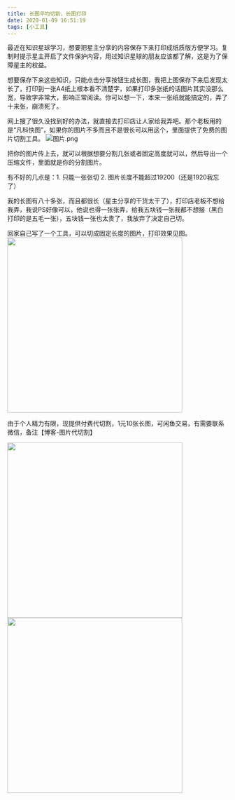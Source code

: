 ```yaml
---
title: 长图平均切割，长图打印
date: 2020-01-09 16:51:19
tags: [小工具]
---
```


最近在知识星球学习，想要把星主分享的内容保存下来打印成纸质版方便学习。复制时提示星主开启了文件保护内容，用过知识星球的朋友应该都了解，这是为了保障星主的权益。

想要保存下来这些知识，只能点击分享按钮生成长图，我把上图保存下来后发现太长了，打印到一张A4纸上根本看不清楚字，如果打印多张纸的话图片其实没那么宽，导致字非常大，影响正常阅读。你可以想一下，本来一张纸就能搞定的，弄了十来张，崩溃死了。

网上搜了很久没找到好的办法，就直接去打印店让人家给我弄吧。那个老板用的是“凡科快图”，如果你的图片不多而且不是很长可以用这个，里面提供了免费的图片切割工具。
![图片.png](1578560118986.jpg)

把你的图片传上去，就可以根据想要分割几张或者固定高度就可以，然后导出一个压缩文件，里面就是你的分割图片。

有不好的几点是：1. 只能一张张切 2. 图片长度不能超过19200（还是1920我忘了）

我的长图有八十多张，而且都很长（星主分享的干货太干了），打印店老板不想给我弄，我说PS好像可以，他说也得一张张弄，给我五块钱一张我都不想接（黑白打印的是五毛一张），五块钱一张也太贵了，我放弃了决定自己切。

回家自己写了一个工具，可以切成固定长度的图片，打印效果见图。
<img src="IMG_0435.JPG" width="400" />


由于个人精力有限，现提供付费代切割，1元10张长图，可闲鱼交易，有需要联系微信，备注【博客-图片代切割】

<img src="IMG_0489.JPG" width="400" />
<img src="QQ.png" width="400" />
